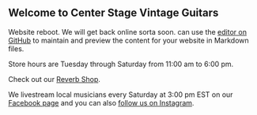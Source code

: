 ## Welcome to Center Stage Vintage Guitars

Website reboot. We will get back online sorta soon. can use the [editor on GitHub](https://github.com/matthewnewell/csvg/edit/gh-pages/index.md) to maintain and preview the content for your website in Markdown files.

Store hours are Tuesday through Saturday from 11:00 am to 6:00 pm.

Check out our [Reverb Shop](https://reverb.com/shop/kevins-boutique-173).  

We livestream local musicians every Saturday at 3:00 pm EST on our [Facebook page](https://www.facebook.com/CenterStageVintageGuitars) and you can also [follow us on Instagram](https://www.instagram.com/centerstagevintageguitars/).




